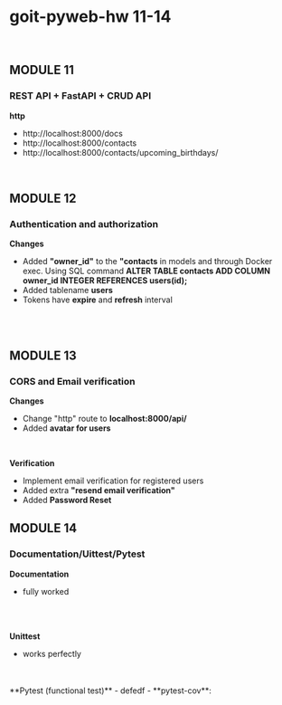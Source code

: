 # goit-pyweb-hw 11-14
<br>

## MODULE 11

### REST API + FastAPI + CRUD API

**http**
- http://localhost:8000/docs
- http://localhost:8000/contacts
- http://localhost:8000/contacts/upcoming_birthdays/
<br>

## MODULE 12
### Authentication and authorization

**Changes**
-  Added **"owner_id"** to the **"contacts** in models and  through Docker exec. Using SQL command **ALTER TABLE contacts ADD COLUMN owner_id INTEGER REFERENCES users(id);**
- Added tablename **users**
- Tokens have **expire** and **refresh** interval 
<br>
<br>

## MODULE 13
###  CORS and Email verification


**Changes**

- Change "http" route to **localhost:8000/api/**
- Added **avatar for users**
<br>

**Verification**
- Implement email verification for registered users
- Added extra **"resend email verification"**
- Added **Password Reset**

## MODULE 14
### Documentation/Uittest/Pytest

**Documentation**
 - fully worked
<br>
<br>

**Unittest**
 - works perfectly
<br>
<br>
**Pytest (functional test)**
 - defedf
 - **pytest-cov**: 
